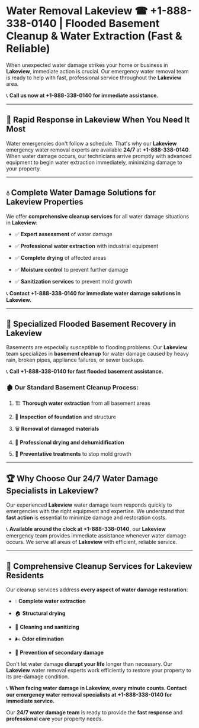 # Water Removal Lakeview ☎ +1-888-338-0140 | Flooded Basement Cleanup & Water Extraction (Fast & Reliable)

When unexpected water damage strikes your home or business in **Lakeview**, immediate action is crucial. Our emergency water removal team is ready to help with fast, professional service throughout the **Lakeview** area. 

📞 **Call us now at +1-888-338-0140 for immediate assistance.**
---
## 🚀 Rapid Response in Lakeview When You Need It Most
Water emergencies don't follow a schedule. That's why our **Lakeview** emergency water removal experts are available **24/7** at **+1-888-338-0140**. When water damage occurs, our technicians arrive promptly with advanced equipment to begin water extraction immediately, minimizing damage to your property.
---
## 💧 Complete Water Damage Solutions for Lakeview Properties
We offer **comprehensive cleanup services** for all water damage situations in **Lakeview**:
- ✅ **Expert assessment** of water damage  
- ✅ **Professional water extraction** with industrial equipment  
- ✅ **Complete drying** of affected areas  
- ✅ **Moisture control** to prevent further damage  
- ✅ **Sanitization services** to prevent mold growth  
📞 **Contact +1-888-338-0140 for immediate water damage solutions in Lakeview.**
---
## 🌊 Specialized Flooded Basement Recovery in Lakeview
Basements are especially susceptible to flooding problems. Our **Lakeview** team specializes in **basement cleanup** for water damage caused by heavy rain, broken pipes, appliance failures, or sewer backups. 
📞 **Call +1-888-338-0140 for fast flooded basement assistance.**
### 🏚️ Our Standard Basement Cleanup Process:
1. 🏗️ **Thorough water extraction** from all basement areas  
2. 🔎 **Inspection of foundation** and structure  
3. 🗑️ **Removal of damaged materials**  
4. 💨 **Professional drying and dehumidification**  
5. 🚫 **Preventative treatments** to stop mold growth  
---
## 🏆 Why Choose Our 24/7 Water Damage Specialists in Lakeview?
Our experienced **Lakeview** water damage team responds quickly to emergencies with the right equipment and expertise. We understand that **fast action** is essential to minimize damage and restoration costs.
📞 **Available around the clock at +1-888-338-0140**, our **Lakeview** emergency team provides immediate assistance whenever water damage occurs. We serve all areas of **Lakeview** with efficient, reliable service.
---
## 🧹 Comprehensive Cleanup Services for Lakeview Residents
Our cleanup services address **every aspect of water damage restoration**:
- 💧 **Complete water extraction**  
- 🏠 **Structural drying**  
- 🧼 **Cleaning and sanitizing**  
- 🌬️ **Odor elimination**  
- 🚫 **Prevention of secondary damage**  
Don't let water damage **disrupt your life** longer than necessary. Our **Lakeview** water removal experts work efficiently to restore your property to its pre-damage condition.
📞 **When facing water damage in Lakeview, every minute counts. Contact our emergency water removal specialists at +1-888-338-0140 for immediate service.**
Our **24/7 water damage team** is ready to provide the **fast response** and **professional care** your property needs.
